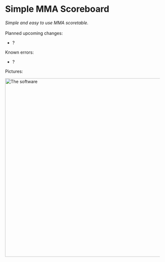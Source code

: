 # Simple MMA Scoreboard
*Simple and easy to use MMA scoretable.*
<br>
<br>
Planned upcoming changes:
- ?

Known errors:
- ?

Pictures:
<p align="left">
  <img src="https://i.imgur.com/C1D5Nvy.png" width="580" title="The software"><br><br>
</p>

